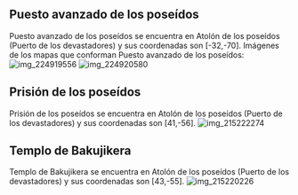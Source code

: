 ## Puesto avanzado de los poseídos
Puesto avanzado de los poseídos se encuentra en Atolón de los poseídos (Puerto de los devastadores) y sus coordenadas son [-32,-70].
Imágenes de los mapas que conforman Puesto avanzado de los poseídos:
![img_224919556](https://media.discordapp.net/attachments/1115311447145193482/1115355326120742993/224919556.jpg)
![img_224920580](https://media.discordapp.net/attachments/1115311447145193482/1115355338879795200/224920580.jpg)

## Prisión de los poseídos
Prisión de los poseídos se encuentra en Atolón de los poseídos (Puerto de los devastadores) y sus coordenadas son [41,-56].
![img_215222274](https://media.discordapp.net/attachments/1115311447145193482/1115351908983525506/215222274.jpg)

## Templo de Bakujikera
Templo de Bakujikera se encuentra en Atolón de los poseídos (Puerto de los devastadores) y sus coordenadas son [43,-55].
![img_215220226](https://media.discordapp.net/attachments/1115311447145193482/1115351880982343823/215220226.jpg)